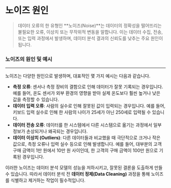 # 노이즈 원인
> 데이터 오류의 한 유형인 **노이즈(Noise)**는 데이터의 정확성을 떨어뜨리는 불필요한 오류, 이상치 또는 무작위적 변동을 말합니다.
> 이는 데이터 수집, 전송, 또는 입력 과정에서 발생하며, 데이터 분석 결과의 신뢰도를 낮추는 주요 원인이 됩니다.

### 노이즈의 원인 및 예시
---
노이즈는 다양한 원인으로 발생하며, 대표적인 몇 가지 예시는 다음과 같습니다.

* **측정 오류**: 센서나 측정 장비의 결함으로 인해 데이터가 잘못 기록되는 경우입니다. 예를 들어, 온도 센서가 외부 환경의 영향을 받아 실제 온도보다 훨씬 높거나 낮은 값을 측정할 수 있습니다. 
* **데이터 입력 오류**: 사람의 실수로 인해 잘못된 값이 입력되는 경우입니다. 예를 들어, 키보드 입력 실수로 인해 한 사람의 나이가 25세가 아닌 250세로 입력될 수 있습니다. 
* **데이터 전송 오류**: 데이터를 한 시스템에서 다른 시스템으로 옮기는 과정에서 일부 정보가 손상되거나 왜곡되는 경우입니다. 
* **데이터 이상치 (Outliers)**: 다른 데이터들과 비교했을 때 극단적으로 크거나 작은 값으로, 측정 오류나 입력 실수 등으로 인해 발생합니다. 예를 들어, 대부분의 고객 구매 금액이 1만 원에서 10만 원 사이인데, 한 고객의 구매 금액이 100만 원으로 기록된 경우입니다.

이러한 노이즈는 데이터 분석 모델의 성능을 저하시키고, 잘못된 결론을 도출하게 만들 수 있습니다.
따라서 데이터 분석 전 **데이터 정제(Data Cleaning)** 과정을 통해 노이즈를 식별하고 제거하는 작업이 필수적입니다.
